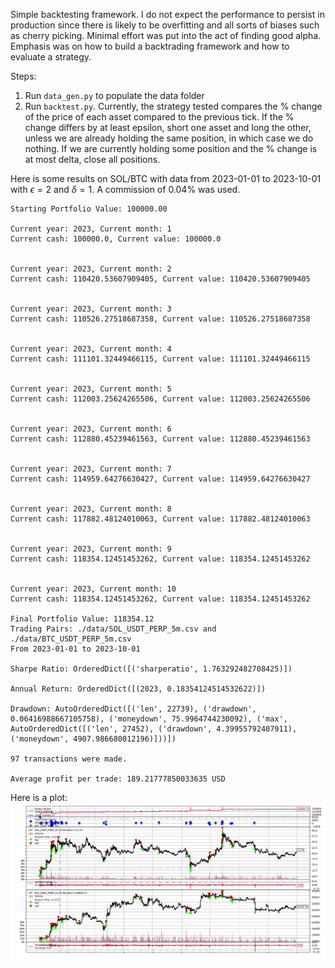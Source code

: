 Simple backtesting framework. I do not expect the performance to persist in production since there is likely to be overfitting and all sorts of biases such as cherry picking. Minimal effort was put into the act of finding good alpha. Emphasis was on how to build a backtrading framework and how to evaluate a strategy.

Steps:
1. Run `data_gen.py` to populate the data folder
2. Run `backtest.py`. Currently, the strategy tested compares the % change of the price of each asset compared to the previous tick. If the % change differs by at least epsilon, short one asset and long the other, unless we are already holding the same position, in which case we do nothing. If we are currently holding some position and the % change is at most delta, close all positions.

Here is some results on SOL/BTC with data from 2023-01-01 to 2023-10-01 with $\epsilon=2$ and $\delta=1$. A commission of 0.04% was used.
```
Starting Portfolio Value: 100000.00

Current year: 2023, Current month: 1
Current cash: 100000.0, Current value: 100000.0


Current year: 2023, Current month: 2
Current cash: 110420.53607909405, Current value: 110420.53607909405


Current year: 2023, Current month: 3
Current cash: 110526.27518687358, Current value: 110526.27518687358


Current year: 2023, Current month: 4
Current cash: 111101.32449466115, Current value: 111101.32449466115


Current year: 2023, Current month: 5
Current cash: 112003.25624265506, Current value: 112003.25624265506


Current year: 2023, Current month: 6
Current cash: 112880.45239461563, Current value: 112880.45239461563


Current year: 2023, Current month: 7
Current cash: 114959.64276630427, Current value: 114959.64276630427


Current year: 2023, Current month: 8
Current cash: 117882.48124010063, Current value: 117882.48124010063


Current year: 2023, Current month: 9
Current cash: 118354.12451453262, Current value: 118354.12451453262


Current year: 2023, Current month: 10
Current cash: 118354.12451453262, Current value: 118354.12451453262

Final Portfolio Value: 118354.12
Trading Pairs: ./data/SOL_USDT_PERP_5m.csv and ./data/BTC_USDT_PERP_5m.csv
From 2023-01-01 to 2023-10-01

Sharpe Ratio: OrderedDict([('sharperatio', 1.763292482708425)])

Annual Return: OrderedDict([(2023, 0.18354124514532622)])

Drawdown: AutoOrderedDict([('len', 22739), ('drawdown', 0.06416988667105758), ('moneydown', 75.9964744230092), ('max', AutoOrderedDict([('len', 27452), ('drawdown', 4.39955792407911), ('moneydown', 4907.986680012196)]))])

97 transactions were made.

Average profit per trade: 189.21777850033635 USD
```

Here is a plot:
![image info](./Plot.png)
